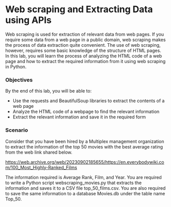 # Web scraping and Extracting Data using APIs

Web scraping is used for extraction of relevant data from web pages. If you require some data from a web page in a public domain, web scraping makes the process of data extraction quite convenient. The use of web scraping, however, requires some basic knowledge of the structure of HTML pages. In this lab, you will learn the process of analyzing the HTML code of a web page and how to extract the required information from it using web scraping in Python.

### Objectives
By the end of this lab, you will be able to:

* Use the requests and BeautifulSoup libraries to extract the contents of a web page
* Analyze the HTML code of a webpage to find the relevant information
* Extract the relevant information and save it in the required form

### Scenario
Consider that you have been hired by a Multiplex management organization to extract the information of the top 50 movies with the best average rating from the web link shared below.

https://web.archive.org/web/20230902185655/https://en.everybodywiki.com/100_Most_Highly-Ranked_Films

The information required is Average Rank, Film, and Year.
You are required to write a Python script webscraping_movies.py that extracts the information and saves it to a CSV file top_50_films.csv. You are also required to save the same information to a database Movies.db under the table name Top_50.
